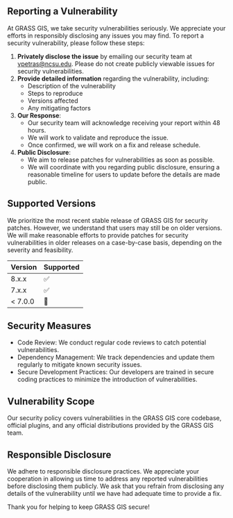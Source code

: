 ## Reporting a Vulnerability
At GRASS GIS, we take security vulnerabilities seriously. We appreciate your efforts in responsibly disclosing any issues you may find. To report a security vulnerability, please follow these steps:
1. **Privately disclose the issue** by emailing our security team at vpetras@ncsu.edu. Please do not create publicly viewable issues for security vulnerabilities.
2. **Provide detailed information** regarding the vulnerability, including: 
    - Description of the vulnerability
    - Steps to reproduce
    - Versions affected
    - Any mitigating factors
3. **Our Response**:
    - Our security team will acknowledge receiving your report within 48 hours.
    - We will work to validate and reproduce the issue.
    - Once confirmed, we will work on a fix and release schedule.
4. **Public Disclosure**:
    - We aim to release patches for vulnerabilities as soon as possible.
    - We will coordinate with you regarding public disclosure, ensuring a reasonable timeline for users to update before the details are made public.


## Supported Versions
We prioritize the most recent stable release of GRASS GIS for security patches. However, we understand that users may still be on older versions. We will make reasonable efforts to provide patches for security vulnerabilities in older releases on a case-by-case basis, depending on the severity and feasibility.

| Version | Supported |
| ------- | --------- |
| 8.x.x   | ✅        |
| 7.x.x   | ✅        |
| < 7.0.0 | 🔴        |


## Security Measures

- Code Review: We conduct regular code reviews to catch potential vulnerabilities.
- Dependency Management: We track dependencies and update them regularly to mitigate known security issues.
- Secure Development Practices: Our developers are trained in secure coding practices to minimize the introduction of vulnerabilities.


## Vulnerability Scope

Our security policy covers vulnerabilities in the GRASS GIS core codebase, official plugins, and any official distributions provided by the GRASS GIS team.

## Responsible Disclosure

We adhere to responsible disclosure practices. We appreciate your cooperation in allowing us time to address any reported vulnerabilities before disclosing them publicly. We ask that you refrain from disclosing any details of the vulnerability until we have had adequate time to provide a fix.

Thank you for helping to keep GRASS GIS secure!
